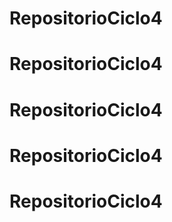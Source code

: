 # RepositorioCiclo4
# RepositorioCiclo4
# RepositorioCiclo4
# RepositorioCiclo4
# RepositorioCiclo4
